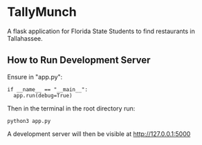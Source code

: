# TallyMunch
A flask application for Florida State Students to find restaurants in Tallahassee.

## How to Run Development Server
Ensure in "app.py":
```
if __name__ == "__main__":
  app.run(debug=True)
```
Then in the terminal in the root directory run:
```
python3 app.py
```
A development server will then be visible at http://127.0.0.1:5000
